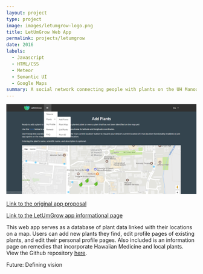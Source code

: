 ```yaml
---
layout: project
type: project
image: images/letumgrow-logo.png
title: LetUmGrow Web App
permalink: projects/letumgrow
date: 2016
labels:
  - Javascript
  - HTML/CSS
  - Meteor
  - Semantic UI
  - Google Maps
summary: A social network connecting people with plants on the UH Manoa Campus.
---
```



<img class="ui centered image" src="../images/addplantpage2.PNG">

[Link to the original app proposal](https://matthew-schultz.github.io/essays/botaniary.html)

[Link to the LetUmGrow app informational page](https://letumgrow.github.io)

This web app serves as a database of plant data linked with their locations on a map. Users can add new plants they find, edit profile pages of existing plants, and edit their personal profile pages. Also included is an information page on remedies that incorporate Hawaiian Medicine and local plants.
View the Github repository [here](https://github.com/letumgrow/letumgrow).

Future: Defining vision
